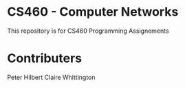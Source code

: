# CS460 - Computer Networks
This repository is for CS460 Programming Assignements

# Contributers
Peter Hilbert
Claire Whittington
